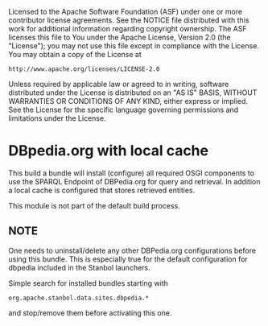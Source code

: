 Licensed to the Apache Software Foundation (ASF) under one or more
contributor license agreements.  See the NOTICE file distributed with
this work for additional information regarding copyright ownership.
The ASF licenses this file to You under the Apache License, Version 2.0
(the "License"); you may not use this file except in compliance with
the License.  You may obtain a copy of the License at

    http://www.apache.org/licenses/LICENSE-2.0

Unless required by applicable law or agreed to in writing, software
distributed under the License is distributed on an "AS IS" BASIS,
WITHOUT WARRANTIES OR CONDITIONS OF ANY KIND, either express or implied.
See the License for the specific language governing permissions and
limitations under the License.

# DBpedia.org with local cache

This build a bundle will install (configure) all required OSGI components to 
use the SPARQL Endpoint of DBPedia.org for query and retrieval. In addition a
local cache is configured that stores retrieved entities. 

This module is not part of the default build process.

## NOTE

One needs to uninstall/delete any other DBPedia.org configurations before using
this bundle. This is especially true for the default configuration for dbpedia
included in the Stanbol launchers.

Simple search for installed bundles starting with

    org.apache.stanbol.data.sites.dbpedia.*
    
and stop/remove them before activating this one.


